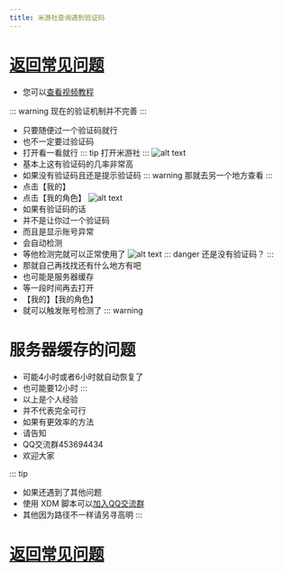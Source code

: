 ```yaml
---
title: 米游社查询遇到验证码
---
```

# [返回常见问题](/blogs/QA.md)

- 您可以[查看视频教程](https://www.bilibili.com/video/BV1XW4y1p7Qs?p=10&)

::: warning
 现在的验证机制并不完善
:::
- 只要随便过一个验证码就行
- 也不一定要过验证码
- 打开看一看就行
::: tip
打开米游社
:::
![alt text](/米游社签到验证码.png)
- 基本上这有验证码的几率非常高
- 如果没有验证码且还是提示验证码
::: warning
那就去另一个地方查看
:::
- 点击【我的】
- 点击【我的角色】
![alt text](/验证码主页.png)
- 如果有验证码的话
- 并不是让你过一个验证码
- 而且是显示账号异常
- 会自动检测
- 等他检测完就可以正常使用了
![alt text](/自动检测验证码.png)
::: danger
还是没有验证码？
:::
- 那就自己再找找还有什么地方有吧
- 也可能是服务器缓存
- 等一段时间再去打开
- 【我的】【我的角色】
- 就可以触发账号检测了
::: warning
# 服务器缓存的问题
- 可能4小时或者6小时就自动恢复了
- 也可能要12小时
:::
- 以上是个人经验
- 并不代表完全可行
- 如果有更效率的方法
- 请告知
- QQ交流群453694434
- 欢迎大家

::: tip
- 如果还遇到了其他问题
- 使用 XDM 脚本可以[加入QQ交流群](https://jq.qq.com/?_wv=1027&k=tNteBX0C)
- 其他因为路径不一样请另寻高明
:::
# [返回常见问题](/blogs/QA.md)